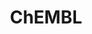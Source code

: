 ---
bigquery: https://console.cloud.google.com/bigquery?p=patents-public-data&d=ebi_chembl&page=dataset
citation: '"The ChEMBL database in 2017." Anna Gaulton, Anne Hersey, Michał Nowotka,
  A Patrícia Bento, Jon Chambers, David Mendez, Prudence Mutowo, Francis Atkinson,
  Louisa J Bellis, Elena Cibrián-Uhalte, Mark Davies, Nathan Dedman, Anneli Karlsson,
  María Paula Magariños, John P Overington, George Papadatos, Ines Smit, Andrew R
  Leach Nucleic acids Research (2017) 45 (Database Issue), D945-D954'
contributors: European Bioinformatics Institute
cost: None
description: ChEMBL Data is a manually curated database of small molecules used in
  drug discovery, including information about existing patented drugs.
documentation: 'schema: https://www.ebi.ac.uk/chembl/db_schema


  '
last_edit: 04/06/2022, 22:26:14
location: https://console.cloud.google.com/marketplace/product/google_patents_public_datasets/chembl
maintained_by: EMBL-EBI, an outstation of European Molecular Biology Laboratory
related_publications: '

  ChEMBL: towards direct deposition of bioassay data.


  Mendez D, Gaulton A, Bento AP, Chambers J, De Veij M, Félix E, Magariños MP, Mosquera
  JF, Mutowo P, Nowotka M, Gordillo-Marañón M, Hunter F, Junco L, Mugumbate G, Rodriguez-Lopez
  M, Atkinson F, Bosc N, Radoux CJ, Segura-Cabrera A, Hersey A, Leach AR.


  — Nucleic Acids Res. 2019; 47(D1):D930-D940. doi: 10.1093/nar/gky1075

  '
schema_fields:
- mw_freebase
- component_synonym
- country
- target_desc
- site_id
- who_extra
- assay_tax_id
- targcomp_id
- parameter_value
- met_id
- atc_code
- withdrawn_reason
- mol_hrac_id
- name
- clo_id
- standard_flag
- db_version
- co_stem_id
- efo_term
- met_comment
- assay_cell_type
- comments
- ap_id
- route
- parent_type
- withdrawn_flag
- relation
- lle
- sequence
- chirality
- priority
- mc_target_name
- first_in_class
- bto_id
- prodrug
- assay_source
- metref_id
- who_name
- published_relation
- assay_class_id
- ro3_pass
- src_assay_id
- assay_id
- compound_key
- parent_molregno
- enzyme_tid
- research_stem
- innovator_company
- ddd_admr
- go_id
- cell_source_tax_id
- ad_type
- mutation
- cx_most_bpka
- hba_lipinski
- frac_class_id
- formulation_id
- site_residues
- warning_class
- first_page
- max_phase
- activity_count
- topical
- prediction_method
- target_mapping
- annotation
- class_level
- orig_description
- mechanism_of_action
- aidx
- src_description
- availability_type
- company
- indref_id
- heavy_atoms
- acd_logd
- caloha_id
- smarts
- src_short_name
- direct_interaction
- description
- bao_format
- level1
- helm_notation
- doc_type
- molsyn_id
- active_molregno
- confidence
- protein_class_desc
- ridx
- biocomp_id
- published_value
- acd_logp
- pref_name
- molecular_mechanism
- stem
- usan_stem_definition
- submission_date
- as_id
- structure_type
- doi
- publication_number
- substrate_record_id
- drug_record_id
- assay_test_type
- acd_most_bpka
- end_position
- year
- tbl
- job_id
- doc_id
- compd_id
- irac_class_id
- comp_go_id
- acd_most_apka
- std_act_id
- res_stem_id
- therapeutic_flag
- l5
- efo_id
- last_active
- irac_code
- metabolite_record_id
- psa
- predbind_id
- rtb
- ddd_id
- aromatic_rings
- targrel_id
- cell_id
- start_position
- protein_class_id
- drug_substance_flag
- pchembl_value
- activity_id
- ref_url
- hrac_class_id
- assay_strain
- major_class
- full_molformula
- parenteral
- l6
- full_mwt
- molregno
- qed_weighted
- potential_duplicate
- entity_type
- chebi_par_id
- cx_most_apka
- ddd_comment
- curation_comment
- db_source
- cell_description
- version
- mechanism_comment
- syn_type
- volume
- type
- bao_id
- mol_irac_id
- subgroup
- smid
- dosage_form
- accession
- stem_class
- warning_id
- assay_subcellular_fraction
- pubmed_id
- label
- warning_year
- cell_name
- standard_relation
- ingredient
- num_lipinski_ro5_violations
- patent_no
- bei
- l2
- hrac_code
- cx_logp
- withdrawn_country
- short_name
- organism
- ddd_units
- frac_code
- active_ingredient
- abstract
- related_tid
- species_group_flag
- usan_substem
- cell_source_organism
- black_box_warning
- standard_type
- trade_name
- path
- assay_category
- relationship_type
- disease_efficacy
- chembl_id
- cellosaurus_id
- synonyms
- mesh_heading
- result_flag
- log_id
- approval_date
- cl_lincs_id
- idx
- text_value
- bao_endpoint
- molecular_species
- cell_source_tissue
- authors
- strength
- pathway_id
- oc_id
- l7
- tissue_id
- title
- source
- mol_atc_id
- source_domain_id
- status
- sei
- set_name
- delist_flag
- cx_logd
- molfile
- level5
- domain_name
- updated_on
- level3_description
- canonical_smiles
- value
- relationship_desc
- compound_name
- molecule_type
- published_type
- drugind_id
- previous_company
- confidence_score
- hbd
- last_page
- assay_tissue
- parent_id
- patent_id
- warning_type
- rgid
- issue
- comp_class_id
- creation_date
- mesh_id
- normal_range_max
- component_id
- parent_go_id
- max_phase_for_ind
- natural_product
- parameter_type
- usan_year
- patent_expire_date
- domain_id
- indication_class
- withdrawn_year
- usan_stem_id
- alert_id
- alogp
- action_type
- ass_cls_map_id
- standard_value
- data_validity_comment
- level1_description
- upper_value
- tax_id
- compsyn_id
- journal
- variant_id
- relationship
- l3
- warning_description
- component_type
- first_approval
- uberon_id
- l8
- curated_by
- num_alerts
- standard_text_value
- standard_upper_value
- assay_organism
- tid
- usan_stem
- tid_fixed
- oral
- product_id
- sitecomp_id
- target_type
- published_units
- prod_pat_id
- assay_desc
- mec_id
- hba
- standard_inchi
- level2
- mol_frac_id
- cidx
- hbd_lipinski
- normal_range_min
- domain_description
- aspect
- entity_id
- level4
- qudt_units
- cell_ontology_id
- le
- activity_comment
- mc_organism
- units
- level3
- polymer_flag
- site_name
- pathway_key
- standard_inchi_key
- stat
- protclasssyn_id
- level4_description
- warning_country
- warnref_id
- actsm_id
- mc_target_accession
- mw_monoisotopic
- ddd_value
- withdrawn_class
- src_compound_id
- isoform
- homologue
- dosed_ingredient
- standard_units
- mc_target_type
- ref_id
- mecref_id
- toid
- l1
- met_conversion
- assay_type
- enzyme_name
- num_ro5_violations
- domain_type
- drug_product_flag
- sequence_md5sum
- applicant_full_name
- l4
- protein_class_synonym
- downgraded
- alert_name
- selectivity_comment
- record_id
- inorganic_flag
- patent_use_code
- ref_type
- class_type
- assay_param_id
- alert_set_id
- updated_by
- cpd_str_alert_id
- nda_type
- src_id
- level2_description
- definition
- mc_tax_id
- binding_site_comment
- uo_units
shortname: chembl
tags:
- biotechnology
- health
- chemical
- bioinformatics
- medical
terms_of_use: CC BY-SA 3.0
title: ChEMBL
uuid: e232a192-965c-4ec9-904c-155b6dfe56c5
---